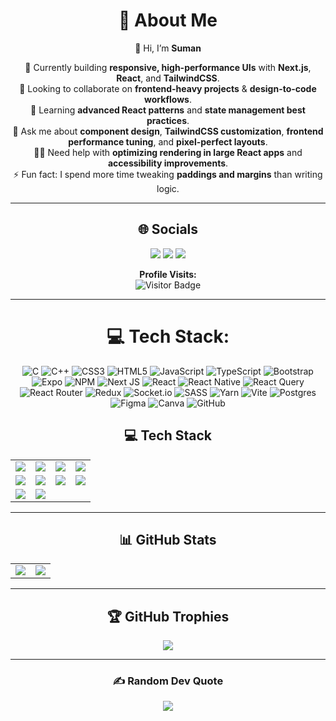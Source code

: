 <div align="center">

# 💫 About Me
👋 Hi, I’m **Suman**  

🔭 Currently building **responsive, high-performance UIs** with **Next.js**, **React**, and **TailwindCSS**.  
🤝 Looking to collaborate on **frontend-heavy projects** & **design-to-code workflows**.  
🌱 Learning **advanced React patterns** and **state management best practices**.  
💬 Ask me about **component design**, **TailwindCSS customization**, **frontend performance tuning**, and **pixel-perfect layouts**.  
🙋‍♂️ Need help with **optimizing rendering in large React apps** and **accessibility improvements**.  
⚡ Fun fact: I spend more time tweaking **paddings and margins** than writing logic.

---

## 🌐 Socials
<p>
<a href="https://www.facebook.com/arunbasnet57/"><img src="https://img.shields.io/badge/Facebook-%231877F2.svg?logo=Facebook&logoColor=white" /></a>
<a href="https://www.linkedin.com/in/sumanbasnet44/"><img src="https://img.shields.io/badge/LinkedIn-%230077B5.svg?logo=linkedin&logoColor=white" /></a>
<a href="mailto:arunbasnet54@gmail.com"><img src="https://img.shields.io/badge/Email-D14836?logo=gmail&logoColor=white" /></a>
</p>
<p align="center">
  <b>Profile Visits:</b><br>
  <img src="https://visitor-badge.laobi.icu/badge?page_id=Basnetsuman4.Basnetsuman4" alt="Visitor Badge" />
</p>


---



# 💻 Tech Stack:
![C](https://img.shields.io/badge/c-%2300599C.svg?style=for-the-badge&logo=c&logoColor=white) ![C++](https://img.shields.io/badge/c++-%2300599C.svg?style=for-the-badge&logo=c%2B%2B&logoColor=white) ![CSS3](https://img.shields.io/badge/css3-%231572B6.svg?style=for-the-badge&logo=css3&logoColor=white) ![HTML5](https://img.shields.io/badge/html5-%23E34F26.svg?style=for-the-badge&logo=html5&logoColor=white) ![JavaScript](https://img.shields.io/badge/javascript-%23323330.svg?style=for-the-badge&logo=javascript&logoColor=%23F7DF1E) ![TypeScript](https://img.shields.io/badge/typescript-%23007ACC.svg?style=for-the-badge&logo=typescript&logoColor=white) ![Bootstrap](https://img.shields.io/badge/bootstrap-%238511FA.svg?style=for-the-badge&logo=bootstrap&logoColor=white) ![Expo](https://img.shields.io/badge/expo-1C1E24?style=for-the-badge&logo=expo&logoColor=#D04A37) ![NPM](https://img.shields.io/badge/NPM-%23CB3837.svg?style=for-the-badge&logo=npm&logoColor=white) ![Next JS](https://img.shields.io/badge/Next-black?style=for-the-badge&logo=next.js&logoColor=white) ![React](https://img.shields.io/badge/react-%2320232a.svg?style=for-the-badge&logo=react&logoColor=%2361DAFB) ![React Native](https://img.shields.io/badge/react_native-%2320232a.svg?style=for-the-badge&logo=react&logoColor=%2361DAFB) ![React Query](https://img.shields.io/badge/-React%20Query-FF4154?style=for-the-badge&logo=react%20query&logoColor=white) ![React Router](https://img.shields.io/badge/React_Router-CA4245?style=for-the-badge&logo=react-router&logoColor=white) ![Redux](https://img.shields.io/badge/redux-%23593d88.svg?style=for-the-badge&logo=redux&logoColor=white) ![Socket.io](https://img.shields.io/badge/Socket.io-black?style=for-the-badge&logo=socket.io&badgeColor=010101) ![SASS](https://img.shields.io/badge/SASS-hotpink.svg?style=for-the-badge&logo=SASS&logoColor=white) ![Yarn](https://img.shields.io/badge/yarn-%232C8EBB.svg?style=for-the-badge&logo=yarn&logoColor=white) ![Vite](https://img.shields.io/badge/vite-%23646CFF.svg?style=for-the-badge&logo=vite&logoColor=white) ![Postgres](https://img.shields.io/badge/postgres-%23316192.svg?style=for-the-badge&logo=postgresql&logoColor=white) ![Figma](https://img.shields.io/badge/figma-%23F24E1E.svg?style=for-the-badge&logo=figma&logoColor=white) ![Canva](https://img.shields.io/badge/Canva-%2300C4CC.svg?style=for-the-badge&logo=Canva&logoColor=white) ![GitHub](https://img.shields.io/badge/github-%23121011.svg?style=for-the-badge&logo=github&logoColor=white)
## 💻 Tech Stack
<table>
<tr>
<td><img src="https://img.shields.io/badge/html5-%23E34F26.svg?style=for-the-badge&logo=html5&logoColor=white"></td>
<td><img src="https://img.shields.io/badge/javascript-%23323330.svg?style=for-the-badge&logo=javascript&logoColor=%23F7DF1E"></td>
<td><img src="https://img.shields.io/badge/typescript-%23007ACC.svg?style=for-the-badge&logo=typescript&logoColor=white"></td>
<td><img src="https://img.shields.io/badge/css3-%231572B6.svg?style=for-the-badge&logo=css3&logoColor=white"></td>
</tr>
<tr>
<td><img src="https://img.shields.io/badge/sass-hotpink.svg?style=for-the-badge&logo=SASS&logoColor=white"></td>
<td><img src="https://img.shields.io/badge/socket.io-black.svg?style=for-the-badge&logo=socket.io&logoColor=white"></td>
<td><img src="https://img.shields.io/badge/redux-%23593d88.svg?style=for-the-badge&logo=redux&logoColor=white"></td>
<td><img src="https://img.shields.io/badge/yarn-%232C8EBB.svg?style=for-the-badge&logo=yarn&logoColor=white"></td>
</tr>
<tr>
<td><img src="https://img.shields.io/badge/git-%23F05033.svg?style=for-the-badge&logo=git&logoColor=white"></td>
<td><img src="https://img.shields.io/badge/github-%23121011.svg?style=for-the-badge&logo=github&logoColor=white"></td>
<td colspan="2"></td>
</tr>
</table>

---

## 📊 GitHub Stats
<table>
<tr>
<td><img src="https://github-readme-stats.vercel.app/api?username=Basnetsuman4&theme=tokyonight&hide_border=false&include_all_commits=true&count_private=true" /></td>
<td><img src="https://nirzak-streak-stats.vercel.app/?user=Basnetsuman4&theme=tokyonight&hide_border=false" /></td>
</tr>
</table>

---

## 🏆 GitHub Trophies
<img src="https://github-profile-trophy.vercel.app/?username=Basnetsuman4&theme=tokyonight&no-frame=false&no-bg=true&margin-w=4" />

---

### ✍️ Random Dev Quote
<img src="https://quotes-github-readme.vercel.app/api?type=horizontal&theme=tokyonight" />

</div>
